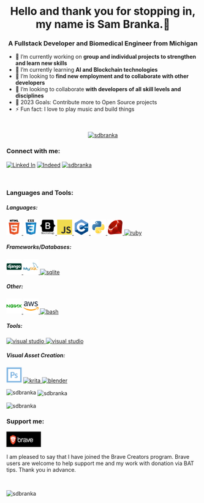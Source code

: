 <h1 align="center">Hello and thank you for stopping in, my name is Sam Branka.👋</h1>
<h3 align="center">A Fullstack Developer and Biomedical Engineer from Michigan</h3>

- 🔭 I’m currently working on **group and individual projects to strengthen and learn new skills**
- 🌱 I’m currently learning **AI and Blockchain technologies**
- 👯 I’m looking to **find new employment and to collaborate with other developers**
- 👯 I’m looking to collaborate **with developers of all skill levels and disciplines**
- 🥅 2023 Goals: Contribute more to Open Source projects
- ⚡ Fun fact: I love to play music and build things


<br/>
<!-- trophy display -->
<p align="center"> <a href="https://github.com/ryo-ma/github-profile-trophy"><img src="https://github-profile-trophy.vercel.app/?username=sdbranka" alt="sdbranka" /></a> </p>

<h3 align="left">Connect with me:</h3>
<p align="left">
<a href="https://linkedin.com/in/sdbranka" target="blank"><img align="center" src="https://raw.githubusercontent.com/rahuldkjain/github-profile-readme-generator/master/src/images/icons/Social/linked-in-alt.svg" alt="Linked In" height="30" width="40" /></a>
<a href="https://my.indeed.com/p/samb-vn8sa97
" target="blank"><img align="center" src="http://www.jsatautomation.com/img/indeed-logo.png" alt="Indeed" height="30" width="40" /></a>
<a href="https://www.hackerrank.com/sdbranka" target="blank"><img align="center" src="https://raw.githubusercontent.com/rahuldkjain/github-profile-readme-generator/master/src/images/icons/Social/hackerrank.svg" alt="sdbranka" height="30" width="40" /></a>
</p>
<br/>

<h3 align="left">Languages and Tools:</h3>
<p align="left">
 <!-- languages -->
<h5 align="left">Languages:</h5>
<a href="https://www.w3.org/html/" target="_blank" rel="noreferrer"> <img src="https://raw.githubusercontent.com/devicons/devicon/master/icons/html5/html5-original-wordmark.svg" alt="html5" width="40" height="40"/> </a>   <a href="https://www.w3schools.com/css/" target="_blank" rel="noreferrer"> <img src="https://raw.githubusercontent.com/devicons/devicon/master/icons/css3/css3-original-wordmark.svg" alt="css3" width="40" height="40"/></a>   <a href="https://getbootstrap.com" target="_blank" rel="noreferrer"> <img src="https://raw.githubusercontent.com/devicons/devicon/master/icons/bootstrap/bootstrap-plain-wordmark.svg" alt="bootstrap" width="40" height="40"/> </a>   <a href="https://developer.mozilla.org/en-US/docs/Web/JavaScript" target="_blank" rel="noreferrer"> <img src="https://raw.githubusercontent.com/devicons/devicon/master/icons/javascript/javascript-original.svg" alt="javascript" width="40" height="40"/> </a>  <a href="https://www.w3schools.com/cpp/" target="_blank" rel="noreferrer"> <img src="https://raw.githubusercontent.com/devicons/devicon/master/icons/cplusplus/cplusplus-original.svg" alt="cplusplus" width="40" height="40"/> </a>   <a href="https://www.python.org" target="_blank" rel="noreferrer"> <img src="https://raw.githubusercontent.com/devicons/devicon/master/icons/python/python-original.svg" alt="python" width="40" height="40"> </a>   <a href="https://www.ruby-lang.org/en/" target="_blank" rel="noreferrer"> <img src="https://raw.githubusercontent.com/devicons/devicon/master/icons/ruby/ruby-original.svg" alt="ruby" width="40" height="40"/> </a>   <a href="https://soliditylang.org/" target="_blank" rel="noreferrer"> <img src="https://soliditylang.org/images/logo.svg" alt="ruby" width="40" height="40"/> </a>   

<!-- frameworks/Databases -->
<h5 align="left">Frameworks/Databases:</h5>
<a href="https://www.djangoproject.com/" target="_blank" rel="noreferrer"> <img src="https://raw.githubusercontent.com/devicons/devicon/master/icons/django/django-original.svg" alt="django" width="40" height="40"/> </a> 
<a href="https://www.mysql.com/" target="_blank" rel="noreferrer"> <img src="https://raw.githubusercontent.com/devicons/devicon/master/icons/mysql/mysql-original-wordmark.svg" alt="mysql" width="40" height="40"/> </a> 
<a href="https://www.sqlite.org/" target="_blank" rel="noreferrer"> <img src="https://www.vectorlogo.zone/logos/sqlite/sqlite-icon.svg" alt="sqlite" width="40" height="40"/> </a>

<!-- involved tech -->
<h5 align="left">Other:</h5>
<a href="https://www.nginx.com" target="_blank" rel="noreferrer"> <img src="https://raw.githubusercontent.com/devicons/devicon/master/icons/nginx/nginx-original.svg" alt="nginx" width="40" height="40"/> </a> 
<a href="https://aws.amazon.com" target="_blank" rel="noreferrer"> <img src="https://raw.githubusercontent.com/devicons/devicon/master/icons/amazonwebservices/amazonwebservices-original-wordmark.svg" alt="aws" width="40" height="40"/> </a> 
<a href="https://www.gnu.org/software/bash/" target="_blank" rel="noreferrer"> <img src="https://www.vectorlogo.zone/logos/gnu_bash/gnu_bash-icon.svg" alt="bash" width="40" height="40"/> </a> 

<!-- tools -->
<h5 align="left">Tools:</h5>
<a href="https://visualstudio.microsoft.com/" target="_blank" rel="noreferrer"> <img src="https://cdn-icons-png.flaticon.com/512/906/906324.png" alt="visual studio" width="40" height="40"/> </a>   <a href="https://code.visualstudio.com/" target="_blank" rel="noreferrer"> <img src="https://seeklogo.com/images/V/visual-studio-code-logo-449D71944F-seeklogo.com.png" alt="visual studio" width="40" height="40"/> </a>

<!-- visual asset creation -->
<h5 align="left">Visual Asset Creation:</h5>
<a href="https://www.photoshop.com/en" target="_blank" rel="noreferrer"> <img src="https://raw.githubusercontent.com/devicons/devicon/master/icons/photoshop/photoshop-line.svg" alt="photoshop" width="40" height="40"/></a>  <a href="https://krita.org/en/" target="_blank" rel="noreferrer"> <img src="https://images-wixmp-ed30a86b8c4ca887773594c2.wixmp.com/i/12e17815-80d0-46f1-94d3-b80967f5ed69/ddegbk6-92e3dc56-474f-477c-a36d-9f457c70ae2d.png/v1/fill/w_895,h_893,strp/krita_icon_2019_by_diggershrew_ddegbk6-pre.png" alt="krita" width="40" height="40"/> </a> <a href="https://www.blender.org/" target="_blank" rel="noreferrer"> <img src="https://download.blender.org/branding/community/blender_community_badge_white.svg" alt="blender" width="40" height="40"/></a> 
</p>


<!-- stats -->
<p><img align="left" src="https://github-readme-stats.vercel.app/api/top-langs?username=SDBranka&theme=tokyonight&hide_border=true" alt="sdbranka" /></p>

<p>&nbsp;<img align="center" src="https://github-readme-stats.vercel.app/api?username=SDBranka&show_icons=true&theme=tokyonight&hide_border=true"" alt="sdbranka" /></p>

<p><img align="center" src="https://github-readme-streak-stats.herokuapp.com/?user=sdbranka&theme=tokyonight&hide_border=true" alt="sdbranka" /></p>

<!-- <details>
 <summary>:zap: Recent GitHub Activity</summary>
<!--START_SECTION:activity-->
<!--END_SECTION:activity-->
<!-- </details> --> 

<h3 align="left">Support me:</h3>
<a href="https://brave.com/about/" target="_blank" rel="noreferrer"> <img src="https://github.com/SDBranka/SDBranka/blob/master/img/brave_logo.png" alt="mysql" width="90" height="40"/></a> 
<p>I am pleased to say that I have joined the Brave Creators program. Brave users are welcome to help support me and my work with donation via BAT tips. Thank you in advance.</p>
<br/>

<!-- visitor count -->
<p align="left"> <img src="https://komarev.com/ghpvc/?username=sdbranka&label=Profile%20views&color=0e75b6&style=flat" alt="sdbranka" /> </p>

